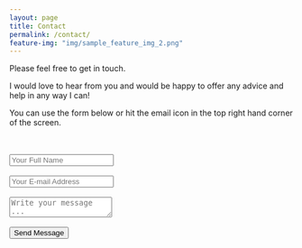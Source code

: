 ```yaml
---
layout: page
title: Contact
permalink: /contact/
feature-img: "img/sample_feature_img_2.png"
---
```

Please feel free to get in touch.

I would love to hear from you and would be happy to offer any advice and help in any way I can!

You can use the form below or hit the email icon in the top right hand corner of the screen.
<!-- The action attribute defines the action to be performed when the form is submitted. -->
<!-- Normally, the form data is sent to a web page on the server when the user clicks on the submit button. -->
<!-- The form-handler is typically a server page with a script for processing input data. -->
<form action="https://getsimpleform.com/messages?form_api_token=de85fca5406099e946210cda2d92b29f" method="post">
  <!-- the redirect_to is optional, the form will redirect to the referrer on submission -->
  <input type='hidden' name='redirect_to' value='http://samibirnbaum.com/thank-you' />
  <br/><br/>
  <input type='text' name='name' placeholder='Your Full Name' />
  <br/><br/>
  <input type='email' name='email' placeholder='Your E-mail Address' />
  <br/><br/>
  <textarea name='message' placeholder='Write your message ...'></textarea>
  <br/><br/>
  <input type='submit' value='Send Message' />
</form>